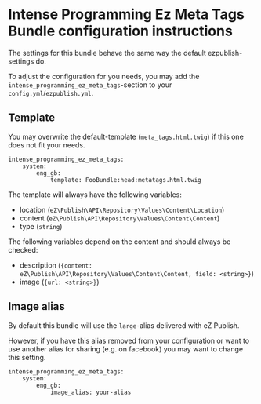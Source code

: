 Intense Programming Ez Meta Tags Bundle configuration instructions
============================================

The settings for this bundle behave the same way the default ezpublish-settings do.

To adjust the configuration for you needs, you may add the `intense_programming_ez_meta_tags`-section to your `config.yml`/`ezpublish.yml`.

Template
------------

You may overwrite the default-template (`meta_tags.html.twig`) if this one does not fit your needs.

```
intense_programming_ez_meta_tags:
    system:
        eng_gb:
            template: FooBundle:head:metatags.html.twig
```

The template will always have the following variables:

* location (`eZ\Publish\API\Repository\Values\Content\Location`)
* content (`eZ\Publish\API\Repository\Values\Content\Content`)
* type (`string`)

The following variables depend on the content and should always be checked:

* description (`{content: eZ\Publish\API\Repository\Values\Content\Content, field: <string>}`)
* image (`{url: <string>}`)

Image alias
------------

By default this bundle will use the `large`-alias delivered with eZ Publish.

However, if you have this alias removed from your configuration or want to use another alias for sharing (e.g. on facebook) you may want to change this setting.

```
intense_programming_ez_meta_tags:
    system:
        eng_gb:
            image_alias: your-alias
```
